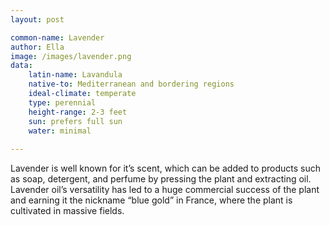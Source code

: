 ```yaml
---
layout: post

common-name: Lavender
author: Ella
image: /images/lavender.png
data:
	latin-name: Lavandula
	native-to: Mediterranean and bordering regions
	ideal-climate: temperate
	type: perennial 
	height-range: 2-3 feet
	sun: prefers full sun
	water: minimal
	 
---
```

Lavender is well known for it’s scent, which can be added to products such as soap, detergent, and perfume by pressing the plant and extracting oil. Lavender oil’s versatility has led to a huge commercial success of the plant and earning it the nickname “blue gold” in France, where the plant is cultivated in massive fields.   